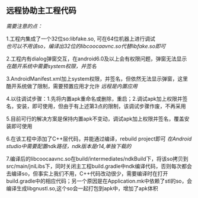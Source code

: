 ## 远程协助主工程代码

*需要注意的点：*

1.工程内集成了一个32位so:libfake.so, 可在64位机器上进行调试<br>
*也可以不用该so，编译出32位的libcoocaavnc.so代替libfake.so即可*

2.工程内有dialog弹窗交互，在android6.0及以上会有权限问题，弹窗无法显示
*在酷开系统中需要system权限，并签名*

3.AndroidManifest.xml加上system权限，并签名，但依然无法显示弹窗，这里酷开系统做了限制，需要预置应用才允许
*远程是内置应用*

4.以往调试步骤：1.先将内置apk重命名或删除，重启；2.调试apk加上权限并签名，安装，即可使用，但由于有上述第3点的限制，该调试步骤作废，不再采用

5.目前可行的解决方案是保持内置apk不变动，调试apk加上权限并签名，覆盖安装即可使用

6.在该工程中添加了C++层代码，并能通过编译，rebuild project即可
*在Android studio中需要配置ndk路径，ndk版本是r14,单独下载的*

7.编译后的libcoocaavnc.so在build/intermediates/ndkBuild下，将该so拷贝到src/main/jniLibs下，同时关闭主工程build.gradle中ndk编译代码，否则每次都会去编译so，但事实上我们不用，C++代码改动很少，需要编译时在打开build.gradle中的相应代码；另一个原因是在Application.mk中依赖了stl的so，会编译生成libgnustl.so,这个so会一起打包到apk中，增加了apk体积


